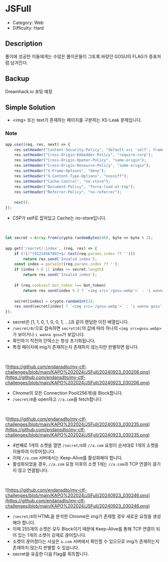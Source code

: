 # JSFull

* Category: Web
* Difficulty: Hard

## Description

풀이에 성공한 이들에게는 수많은 풀이꾼들이 그토록 바랐던 GOSU의 FLAG가 증표처럼 남겨진다.

## Backup

Dreamhack.io 포팅 예정

## Simple Solution

* \<img\> 또는 text가 존재하는 페이지를 구분하는 XS-Leak 문제입니다.


### Note
```javascript
app.use((req, res, next) => {
    res.setHeader("Content-Security-Policy", "default-src 'self'; frame-ancestors 'none';");
    res.setHeader("Cross-Origin-Embedder-Policy", "require-corp");
    res.setHeader("Cross-Origin-Opener-Policy", "same-origin");
    res.setHeader("Cross-Origin-Resource-Policy", "same-origin");
    res.setHeader("X-Frame-Options", "deny");
    res.setHeader("X-Content-Type-Options", "nosniff");
    res.setHeader("Cache-Control", "no-store");
    res.setHeader("Document-Policy", "force-load-at-top");
    res.setHeader("Referrer-Policy", "no-referrer");
	
    next();
});
```
* CSP가 self로 잡혀있고 Cache는 no-store입니다.
<br/>

```javascript
let secret = Array.from(crypto.randomBytes(40), byte => byte % 2);

app.get('/secret/:index', (req, res) => {
	if (!(/^[0123456789]+$/.test(req.params.index ?? '')))
		return res.send('Invalid index');
	const index = parseInt(req.params.index ?? '');
	if (index < 0 || index >= secret.length)
		return res.send('Invalid index');
	
	if (req.cookies?.bot_token !== bot_token)
		return res.send(index % 2 ? `<img src='/gosu.webp'>` : 'i wanna gosu');
	
	secret[index] = crypto.randomInt(2);
	res.send(secret[index] ? `<img src='/gosu.webp'>` : 'i wanna gosu');
});
```
* secret은 [1, 1, 0, 1, 0, 0, 1, ...]과 같이 랜덤한 이진 배열입니다.
* `/secret/0/`으로 접속하면 `secret[0]`의 값에 따라 하나의 `<img src=gosu.webp>`가 보이거나 `i wanna gosu`가 보입니다.
* 확인하기 직전의 인덱스는 항상 초기화됩니다.
* 특정 페이지에 img가 존재하는지 존재하지 않는지만 판별하면 됩니다.
<br/>

![https://github.com/endansdto/my-ctf-challenges/blob/main/KAPO%202024/JSFull/20240923_030206.png](https://github.com/endansdto/my-ctf-challenges/blob/main/KAPO%202024/JSFull/20240923_030206.png)
* Chrome의 모든 Connection Pool(256개)을 Block합니다.
* `/secret/0`을 open하고 `//a.com`을 fetch합니다.
<br/>

![https://github.com/endansdto/my-ctf-challenges/blob/main/KAPO%202024/JSFull/20240923_030235.png](https://github.com/endansdto/my-ctf-challenges/blob/main/KAPO%202024/JSFull/20240923_030235.png)
* 4번째로 1개의 소켓을 열면 `/secret/0`와 `//a.com` 요청이 순서대로 1개의 소켓을 이용하여 이루어집니다.
* 이때 `//a.com` 서버에서는 Keep-Alive를 활성화해야 합니다.
* 활성화되었을 경우, `//a.com` 요청 이후의 소켓 1개는 `//a.com`과 TCP 연결이 끊기지 않고 연결됩니다.
<br/>

![https://github.com/endansdto/my-ctf-challenges/blob/main/KAPO%202024/JSFull/20240923_030246.png](https://github.com/endansdto/my-ctf-challenges/blob/main/KAPO%202024/JSFull/20240923_030246.png)
* `/secret/0`의 HTML을 분석한 Chrome은 img가 존재할 경우 새로운 요청을 생성해야 합니다.
* 이때 255개의 소켓은 모두 Block이기 때문에 Keep-Alive를 통해 TCP 연결이 되어 있는 1개의 소켓이 강제로 끊어집니다.
* 소켓이 끊어졌다는 사실은 `a.com` 서버에서 확인할 수 있으므로 img가 존재하는지 존재하지 않는지 판별할 수 있습니다.
* secret을 유출한 다음 Flag를 획득합니다.
